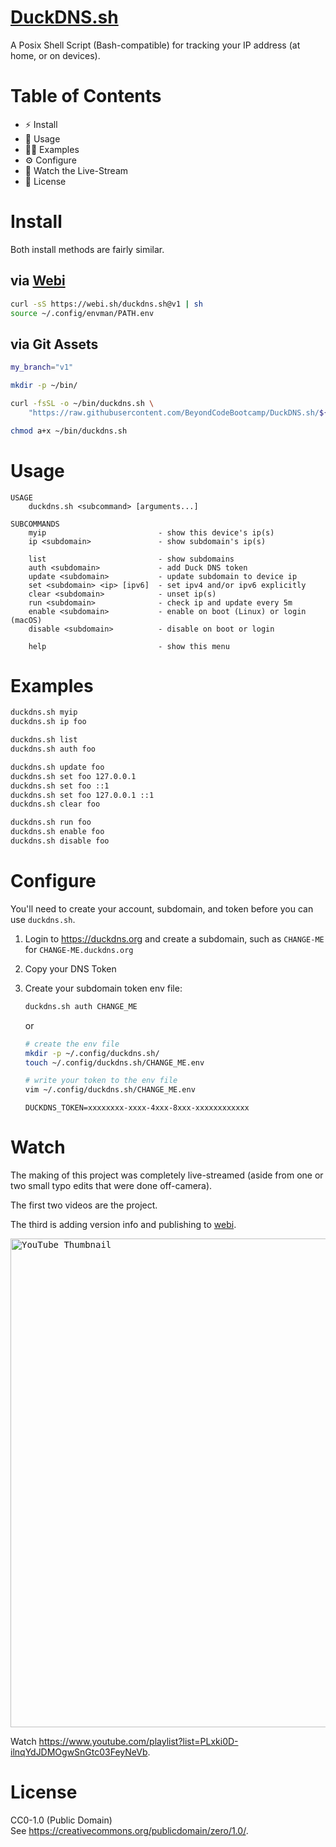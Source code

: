 # [DuckDNS.sh](https://github.com/BeyondCodeBootcamp/DuckDNS.sh)

A Posix Shell Script (Bash-compatible) for tracking your IP address
(at home, or on devices).

# Table of Contents

- ⚡️ Install
- 💪 Usage
- 👩‍🏫 Examples
- ⚙️ Configure
- 🔴 Watch the Live-Stream
- 📄 License

# Install

Both install methods are fairly similar.

## via [Webi](https://webinstall.dev/)

```sh
curl -sS https://webi.sh/duckdns.sh@v1 | sh
source ~/.config/envman/PATH.env
```

## via Git Assets

```sh
my_branch="v1"

mkdir -p ~/bin/

curl -fsSL -o ~/bin/duckdns.sh \
    "https://raw.githubusercontent.com/BeyondCodeBootcamp/DuckDNS.sh/${my_branch}/duckdns.sh"

chmod a+x ~/bin/duckdns.sh
```

# Usage

```text
USAGE
    duckdns.sh <subcommand> [arguments...]

SUBCOMMANDS
    myip                         - show this device's ip(s)
    ip <subdomain>               - show subdomain's ip(s)

    list                         - show subdomains
    auth <subdomain>             - add Duck DNS token
    update <subdomain>           - update subdomain to device ip
    set <subdomain> <ip> [ipv6]  - set ipv4 and/or ipv6 explicitly
    clear <subdomain>            - unset ip(s)
    run <subdomain>              - check ip and update every 5m
    enable <subdomain>           - enable on boot (Linux) or login (macOS)
    disable <subdomain>          - disable on boot or login

    help                         - show this menu
```

# Examples

```sh
duckdns.sh myip
duckdns.sh ip foo

duckdns.sh list
duckdns.sh auth foo

duckdns.sh update foo
duckdns.sh set foo 127.0.0.1
duckdns.sh set foo ::1
duckdns.sh set foo 127.0.0.1 ::1
duckdns.sh clear foo

duckdns.sh run foo
duckdns.sh enable foo
duckdns.sh disable foo
```

# Configure

You'll need to create your account, subdomain, and token before you can use `duckdns.sh`.

1. Login to <https://duckdns.org> and create a subdomain, such as `CHANGE-ME` for `CHANGE-ME.duckdns.org`
2. Copy your DNS Token
3. Create your subdomain token env file:

    ```sh
    duckdns.sh auth CHANGE_ME
    ```

    or

    ```sh
    # create the env file
    mkdir -p ~/.config/duckdns.sh/
    touch ~/.config/duckdns.sh/CHANGE_ME.env

    # write your token to the env file
    vim ~/.config/duckdns.sh/CHANGE_ME.env
    ```

    ```text
    DUCKDNS_TOKEN=xxxxxxxx-xxxx-4xxx-8xxx-xxxxxxxxxxxx
    ```

# Watch

The making of this project was completely live-streamed (aside from one or two small typo edits that were done off-camera).

The first two videos are the project.

The third is adding version info and publishing to [webi](https://webinstall.dev).

<a href="https://www.youtube.com/playlist?list=PLxki0D-ilnqYdJDMOgwSnGtc03FeyNeVb"><kbd><img width="782" alt="YouTube Thumbnail" src="https://user-images.githubusercontent.com/122831/212806190-4d6cb441-03cb-4a3b-8a4c-ade659017693.png"></kbd></a>

Watch <https://www.youtube.com/playlist?list=PLxki0D-ilnqYdJDMOgwSnGtc03FeyNeVb>.

# License

CC0-1.0 (Public Domain) \
See <https://creativecommons.org/publicdomain/zero/1.0/>.

